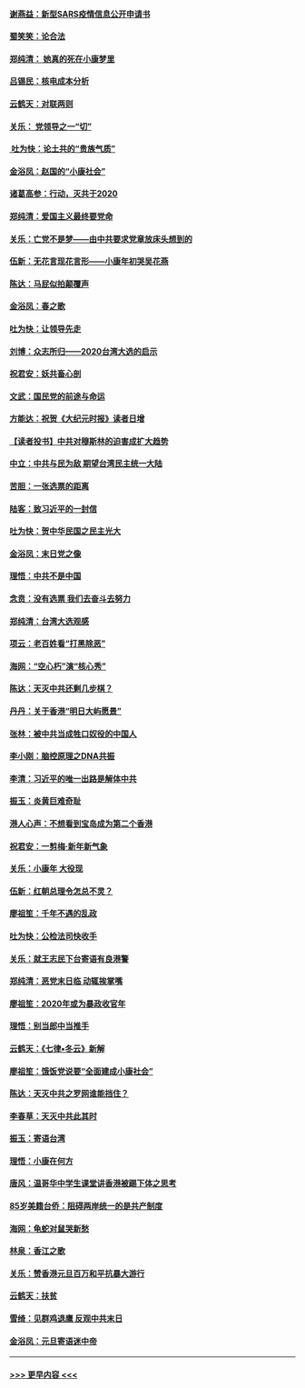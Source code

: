 #### [谢燕益：新型SARS疫情信息公开申请书](../pages/nsc993/n11808840.md?t=01221431) 
#### [蜀笑笑：论合法](../pages/nsc993/n11808064.md?t=01221431) 
#### [郑纯清： 她真的死在小康梦里](../pages/nsc993/n11806623.md?t=01221431) 
#### [吕锡民：核电成本分析](../pages/nsc993/n11806284.md?t=01221431) 
#### [云鹤天：对联两则](../pages/nsc993/n11805957.md?t=01221431) 
#### [关乐： 党领导之一“切”](../pages/nsc993/n11804505.md?t=01221431) 
#### [ 吐为快：论土共的“贵族气质”](../pages/nsc993/n11804490.md?t=01221431) 
#### [金浴凤：赵国的“小康社会”](../pages/nsc993/n11804452.md?t=01221431) 
#### [诸葛高参：行动，灭共于2020](../pages/nsc993/n11804120.md?t=01221431) 
#### [郑纯清：爱国主义最终要党命](../pages/nsc993/n11802197.md?t=01221431) 
#### [关乐：亡党不是梦——由中共要求党章放床头想到的](../pages/nsc993/n11802156.md?t=01221431) 
#### [伍新：无花言现花言形——小康年初哭吴花燕](../pages/nsc993/n11800044.md?t=01221431) 
#### [陈达：马屁似拍颠覆声](../pages/nsc993/n11800010.md?t=01221431) 
#### [金浴凤：春之歌](../pages/nsc993/n11797687.md?t=01221431) 
#### [吐为快：让领导先走](../pages/nsc993/n11797512.md?t=01221431) 
#### [刘博：众志所归——2020台湾大选的启示](../pages/nsc993/n11796878.md?t=01221431) 
#### [祝君安：妖共畜心剖](../pages/nsc993/n11794273.md?t=01221431) 
#### [文武：国民党的前途与命运](../pages/nsc993/n11794198.md?t=01221431) 
#### [方能达：祝贺《大纪元时报》读者日增](../pages/nsc993/n11793807.md?t=01221431) 
#### [【读者投书】中共对穆斯林的迫害成扩大趋势](../pages/nsc993/n11791371.md?t=01221431) 
#### [中立：中共与民为敌 期望台湾民主统一大陆](../pages/nsc993/n11790392.md?t=01221431) 
#### [苦胆：一张选票的距离](../pages/nsc993/n11788914.md?t=01221431) 
#### [陆客：致习近平的一封信](../pages/nsc993/n11788867.md?t=01221431) 
#### [吐为快：贺中华民国之民主光大](../pages/nsc993/n11788618.md?t=01221431) 
#### [金浴凤：末日党之像](../pages/nsc993/n11787475.md?t=01221431) 
#### [理悟：中共不是中国](../pages/nsc993/n11787463.md?t=01221431) 
#### [念贲：没有选票  我们去奋斗去努力](../pages/nsc993/n11787398.md?t=01221431) 
#### [郑纯清：台湾大选观感](../pages/nsc993/n11786210.md?t=01221431) 
#### [项云：老百姓看“打黑除恶”](../pages/nsc993/n11785398.md?t=01221431) 
#### [海网：“空心朽”演“核心秀”](../pages/nsc993/n11783874.md?t=01221431) 
#### [陈达：天灭中共还剩几步棋？](../pages/nsc993/n11783719.md?t=01221431) 
#### [丹丹：关于香港“明日大屿愿景”](../pages/nsc993/n11783273.md?t=01221431) 
#### [张林：被中共当成牲口奴役的中国人](../pages/nsc993/n11782397.md?t=01221431) 
#### [李小刚：脑控原理之DNA共振](../pages/nsc993/n11780962.md?t=01221431) 
#### [李清：习近平的唯一出路是解体中共](../pages/nsc993/n11780866.md?t=01221431) 
#### [振玉：炎黄巨难奇耻](../pages/nsc993/n11779632.md?t=01221431) 
#### [港人心声：不想看到宝岛成为第二个香港](../pages/nsc993/n11778817.md?t=01221431) 
#### [祝君安：一剪梅‧新年新气象](../pages/nsc993/n11776340.md?t=01221431) 
#### [关乐：小康年 大役现](../pages/nsc993/n11774213.md?t=01221431) 
#### [伍新：红朝总理令怎总不灵？](../pages/nsc993/n11770813.md?t=01221431) 
#### [廖祖笙：千年不遇的乱政](../pages/nsc993/n11770373.md?t=01221431) 
#### [吐为快：公检法司快收手](../pages/nsc993/n11770359.md?t=01221431) 
#### [关乐：就王志民下台寄语有良港警](../pages/nsc993/n11769903.md?t=01221431) 
#### [郑纯清：恶党末日临 动辄挨掌嘴](../pages/nsc993/n11769356.md?t=01221431) 
#### [廖祖笙：2020年或为暴政收官年](../pages/nsc993/n11768216.md?t=01221431) 
#### [理悟：别当郎中当推手](../pages/nsc993/n11768243.md?t=01221431) 
#### [云鹤天：《七律▪冬云》新解](../pages/nsc993/n11768204.md?t=01221431) 
#### [廖祖笙：饿饭党说要“全面建成小康社会”](../pages/nsc993/n11767482.md?t=01221431) 
#### [陈达：天灭中共之罗网谁能挡住？](../pages/nsc993/n11767465.md?t=01221431) 
#### [李春草：天灭中共此其时](../pages/nsc993/n11767452.md?t=01221431) 
#### [振玉：寄语台湾](../pages/nsc993/n11767432.md?t=01221431) 
#### [理悟：小康在何方](../pages/nsc993/n11767394.md?t=01221431) 
#### [唐风：温哥华中学生课堂讲香港被踢下体之思考](../pages/nsc993/n11766848.md?t=01221431) 
#### [85岁美籍台侨：阻碍两岸统一的是共产制度](../pages/nsc993/n11765043.md?t=01221431) 
#### [海网：龟蛇对鼠哭新愁](../pages/nsc993/n11764895.md?t=01221431) 
#### [林泉：香江之歌](../pages/nsc993/n11764415.md?t=01221431) 
#### [关乐：赞香港元旦百万和平抗暴大游行](../pages/nsc993/n11764382.md?t=01221431) 
#### [云鹤天：扶贫](../pages/nsc993/n11764245.md?t=01221431) 
#### [雪绮：见群鸡退鹰  反观中共末日](../pages/nsc993/n11762112.md?t=01221431) 
#### [金浴凤：元旦寄语迷中帝](../pages/nsc993/n11761788.md?t=01221431) 

----
#### [ >>> 更早内容 <<< ](../indexes/nsc993-earlier.md)

